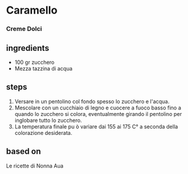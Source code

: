 



# Caramello
  
### Creme Dolci
## ingredients
  
* 100 gr zucchero   
* Mezza tazzina di acqua
## steps
  
1. Versare in un pentolino col fondo spesso lo zucchero e l'acqua.  
1. Mescolare con un cucchiaio di legno e cuocere a fuoco basso fino a quando lo zucchero si colora, eventualmente girando il pentolino per inglobare tutto lo zucchero.  
1. La temperatura finale pu ò variare dai 155 ai 175 C° a seconda della colorazione desiderata.
## based on
  
Le ricette di Nonna Aua